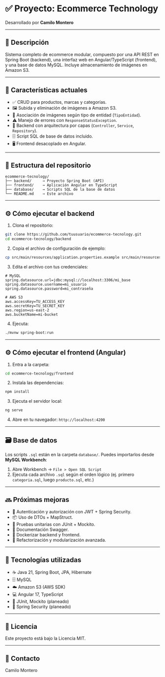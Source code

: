 # ✅ Proyecto: Ecommerce Technology

Desarrollado por **Camilo Montero**

---

## 📌 Descripción

Sistema completo de ecommerce modular, compuesto por una API REST en Spring Boot (backend), una interfaz web en Angular/TypeScript (frontend), y una base de datos MySQL. Incluye almacenamiento de imágenes en Amazon S3.

---

## 🚀 Características actuales

- ✅ CRUD para productos, marcas y categorías.
- 🖼 Subida y eliminación de imágenes a Amazon S3.
- 🔗 Asociación de imágenes según tipo de entidad (`TipoEntidad`).
- ⚠️ Manejo de errores con `ResponseStatusException`.
- 🧱 Backend con arquitectura por capas (`Controller`, `Service`, `Repository`).
- 🗄 Script SQL de base de datos incluido.
- 🖥️ Frontend desacoplado en Angular.

---

## 📁 Estructura del repositorio

```
ecommerce-tecnology/
├── backend/     → Proyecto Spring Boot (API)
├── frontend/    → Aplicación Angular en TypeScript
├── database/    → Scripts SQL de la base de datos
└── README.md    → Este archivo
```

---

## ⚙️ Cómo ejecutar el backend

1. Clona el repositorio:

```bash
git clone https://github.com/tuusuario/ecommerce-tecnology.git
cd ecommerce-tecnology/backend
```

2. Copia el archivo de configuración de ejemplo:

```bash
cp src/main/resources/application.properties.example src/main/resources/application.properties
```

3. Edita el archivo con tus credenciales:

```properties
# MySQL
spring.datasource.url=jdbc:mysql://localhost:3306/mi_base
spring.datasource.username=mi_usuario
spring.datasource.password=mi_contraseña

# AWS S3
aws.accessKey=TU_ACCESS_KEY
aws.secretKey=TU_SECRET_KEY
aws.region=us-east-2
aws.bucketName=mi-bucket
```

4. Ejecuta:

```bash
./mvnw spring-boot:run
```

---

## ⚙️ Cómo ejecutar el frontend (Angular)

1. Entra a la carpeta:

```bash
cd ecommerce-tecnology/frontend
```

2. Instala las dependencias:

```bash
npm install
```

3. Ejecuta el servidor local:

```bash
ng serve
```

4. Abre en tu navegador: `http://localhost:4200`

---

## 🗃️ Base de datos

Los scripts `.sql` están en la carpeta `database/`. Puedes importarlos desde **MySQL Workbench**:

1. Abre Workbench → `File > Open SQL Script`
2. Ejecuta cada archivo `.sql` según el orden lógico (ej. primero `categoria.sql`, luego `producto.sql`, etc.)

---

## 🔜 Próximas mejoras

- 🔐 Autenticación y autorización con JWT + Spring Security.
- 📦 Uso de DTOs + MapStruct.
- 🧪 Pruebas unitarias con JUnit + Mockito.
- 🧾 Documentación Swagger.
- 🐳 Dockerizar backend y frontend.
- 🧹 Refactorización y modularización avanzada.

---

## 📁 Tecnologías utilizadas

- ☕ Java 21, Spring Boot, JPA, Hibernate
- 🗄 MySQL
- ☁️ Amazon S3 (AWS SDK)
- 💻 Angular 17, TypeScript
- 🧪 JUnit, Mockito (planeado)
- 🔐 Spring Security (planeado)

---

## 📝 Licencia

Este proyecto está bajo la Licencia MIT.

---

## 🤝 Contacto

Camilo Montero  
